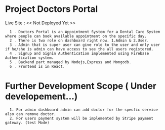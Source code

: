 # Project  Doctors Portal

Live Site : << Not Deployed Yet >>

      1 . Doctors Portal is an Appointment System for a Dental Care System where people can book available appointment on the specific day.
      2 . There is two role on dashboard right now. 1.Admin & 2.User.
      3 . Admin that is super user can give role to the user and only user if he/she is admin can have access to see the all users registered.
      4 . Signup and Signin Authentication implemented using Firebase Authentication system.
      5 . Backend part managed by Nodejs,Express and Mongodb.
      6 . Frontend is in React.

# Further Development Scope ( Under developement...)

      1. For admin dashboard admin can add doctor for the specfic service also can remove doctor.
      2. For users payment system will be implemented by Stripe payment gateway. (test Mode)

